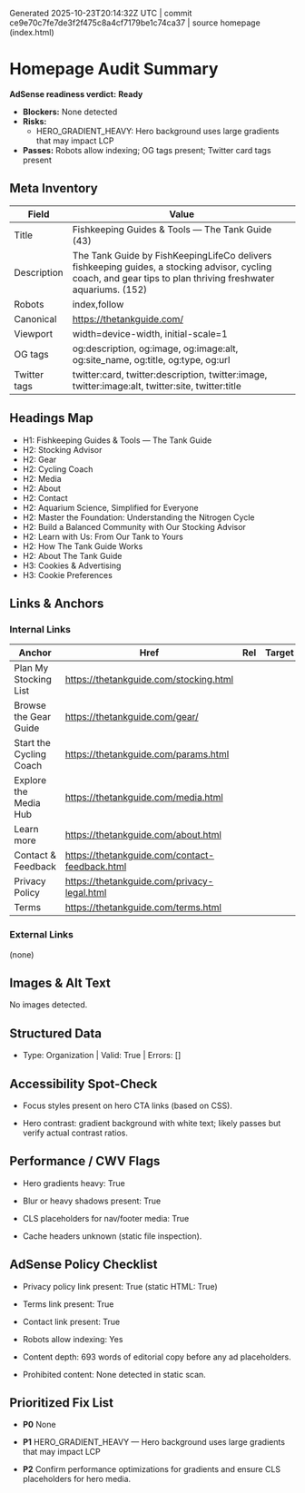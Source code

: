 Generated 2025-10-23T20:14:32Z UTC | commit ce9e70c7fe7de3f2f475c8a4cf7179be1c74ca37 | source homepage (index.html)

# Homepage Audit Summary

**AdSense readiness verdict:** **Ready**

- **Blockers:** None detected
- **Risks:**
  - HERO_GRADIENT_HEAVY: Hero background uses large gradients that may impact LCP
- **Passes:** Robots allow indexing; OG tags present; Twitter card tags present

## Meta Inventory

| Field | Value |
| --- | --- |
| Title | Fishkeeping Guides & Tools — The Tank Guide (43) |
| Description | The Tank Guide by FishKeepingLifeCo delivers fishkeeping guides, a stocking advisor, cycling coach, and gear tips to plan thriving freshwater aquariums. (152) |
| Robots | index,follow |
| Canonical | https://thetankguide.com/ |
| Viewport | width=device-width, initial-scale=1 |
| OG tags | og:description, og:image, og:image:alt, og:site_name, og:title, og:type, og:url |
| Twitter tags | twitter:card, twitter:description, twitter:image, twitter:image:alt, twitter:site, twitter:title |

## Headings Map

- H1: Fishkeeping Guides & Tools — The Tank Guide
- H2: Stocking Advisor
- H2: Gear
- H2: Cycling Coach
- H2: Media
- H2: About
- H2: Contact
- H2: Aquarium Science, Simplified for Everyone
- H2: Master the Foundation: Understanding the Nitrogen Cycle
- H2: Build a Balanced Community with Our Stocking Advisor
- H2: Learn with Us: From Our Tank to Yours
- H2: How The Tank Guide Works
- H2: About The Tank Guide
- H3: Cookies & Advertising
- H3: Cookie Preferences

## Links & Anchors

### Internal Links

| Anchor | Href | Rel | Target |
| --- | --- | --- | --- |
| Plan My Stocking List | https://thetankguide.com/stocking.html |  |  |
| Browse the Gear Guide | https://thetankguide.com/gear/ |  |  |
| Start the Cycling Coach | https://thetankguide.com/params.html |  |  |
| Explore the Media Hub | https://thetankguide.com/media.html |  |  |
| Learn more | https://thetankguide.com/about.html |  |  |
| Contact & Feedback | https://thetankguide.com/contact-feedback.html |  |  |
| Privacy Policy | https://thetankguide.com/privacy-legal.html |  |  |
| Terms | https://thetankguide.com/terms.html |  |  |

### External Links

(none)

## Images & Alt Text

No images detected.

## Structured Data

- Type: Organization | Valid: True | Errors: []
## Accessibility Spot-Check

- Focus styles present on hero CTA links (based on CSS).

- Hero contrast: gradient background with white text; likely passes but verify actual contrast ratios.

## Performance / CWV Flags

- Hero gradients heavy: True

- Blur or heavy shadows present: True

- CLS placeholders for nav/footer media: True

- Cache headers unknown (static file inspection).

## AdSense Policy Checklist

- Privacy policy link present: True (static HTML: True)

- Terms link present: True

- Contact link present: True

- Robots allow indexing: Yes

- Content depth: 693 words of editorial copy before any ad placeholders.

- Prohibited content: None detected in static scan.

## Prioritized Fix List

- **P0** None

- **P1** HERO_GRADIENT_HEAVY — Hero background uses large gradients that may impact LCP
- **P2** Confirm performance optimizations for gradients and ensure CLS placeholders for hero media.
